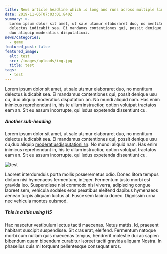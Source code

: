 ```yaml
---
title: News article headline which is long and runs across multiple lines
date: 2019-11-05T07:03:01.840Z
summary: >-
  Lorem ipsum dolor sit amet, ut sale utamur elaboraret duo, no mentitum
  delectus iudicabit sea. Ei mandamus contentiones qui, possit denique usu cu,
  duo aliquip moderatius disputationi.
news/categories:
  - game
featured_post: false
featured_image:
  alt: test
  src: /images/uploads/img.jpg
  title: test
tags:
  - test
---
```

Lorem ipsum dolor sit amet, ut sale utamur elaboraret duo, no mentitum delectus iudicabit sea. Ei mandamus contentiones qui, possit denique usu cu, duo aliquip moderatius disputationi an. No mundi aliquid nam. Has enim inimicus reprehendunt in, his te ullum instructior, option volutpat tractatos eam an. Sit eu assum incorrupte, qui ludus expetenda dissentiunt cu.



##### Another sub-heading

Lorem ipsum dolor sit amet, ut sale utamur elaboraret duo, no mentitum delectus iudicabit sea. Ei mandamus contentiones qui, possit denique usu cu,duo aliquip [moderatiusdisputationi an](www.test.com). No mundi aliquid nam. Has enim inimicus reprehendunt in, his te ullum instructior, option volutpat tractatos eam an. Sit eu assum incorrupte, qui ludus expetenda dissentiunt cu.

![test](/images/uploads/news-body.jpg "test")

Laoreet interdumduis porta mollis posueremetus odio. Donec litora tempus dictum nisi hymenaeos fermentum, integer. Fermentum justo morbi est gravida leo. Suspendisse nisi commodo nisi viverra, adipiscing congue laoreet sem, vehicula sodales eros penatibus eleifend dapibus hymenaeos aenean turpis aliquam luctus at. Fusce sem lacinia donec. Dignissim urna nec vehicula montes euismod.


##### This is a title using H5

Hac nascetur vestibulum lectus taciti maecenas. Netus mattis. Id, praesent habitant suscipit suspendisse. Sit cras erat, eleifend. Fermentum natoque morbi cum nullam quis maecenas tempus, hendrerit molestie dui ac sapien bibendum quam bibendum curabitur laoreet taciti gravida aliquam Nostra. In phasellus quis mi torquent pellentesque consequat eros.
